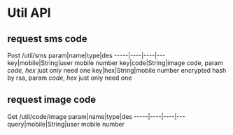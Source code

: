 # Util API

## request sms code
Post /util/sms
param|name|type|des
-----|----|----|---
key|mobile|String|user mobile number
key|code|String|image code, param *code*, *hex* just only need one
key|hex|String|mobile number encrypted hash by rsa, param *code*, *hex* just only need one

## request image code
Get /util/code/image
param|name|type|des
-----|----|----|---
query|mobile|String|user mobile number